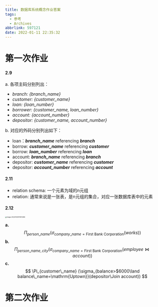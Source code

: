 ```yaml
---
title: 数据库系统概念作业答案
tags:
  - 参考
  - Archives
abbrlink: 597121
date: 2022-01-11 22:35:32
---
```


# 第一次作业

#### 2.9 

a. 各项主码分别列出：

- *branch: {branch_name}*
- *customer: {customer_name}*
- *loan: {loan_number}*
- *borrower: {customer_name, loan_number}*
- *account: {account_number}*
- *depositor: {customer_name, account_number}*

b. 对应的外码分别列出如下：

- loan：***branch_name*** referencing ***branch***
- borrow: ***customer_name*** referencing ***customer***
- borrow: ***loan_number*** referencing ***loan***
- account: ***branch_name*** referencing ***branch*** 
- depositor: ***customer_name*** referencing ***customer*** 
- depositor: ***account_number*** referencing ***account***

#### 2.11

- relation schema: 一个元素为域的n元组
- relation: 通常来说是一张表，是n元组的集合，对应一张数据库表中的元素

#### 2.12

<img src="/Users/xuxiaoyu/Library/Application Support/typora-user-images/image-20220126101613386.png" alt="image-20220126101613386" style="zoom:33%;" />

**a.**
$$
\Pi_{person\_name} (\sigma_{company\_name = \mathrm{First\ Bank\ Corporation}}(works))
$$
**b.** 
$$
\Pi_{person\_name, city}(\sigma_{company\_name=\mathrm{First\ Bank\ Corporation}}(employee\Join account))
$$
**c.**
$$
\Pi_{customer\_name} (\sigma_{balance>$6000\land balance\_name=\mathrm{Uptown}}(depositor\Join account))
$$





# 第二次作业

